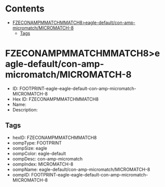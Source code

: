 



Contents
========

* [FZECONAMPMMATCHMMATCH8>eagle-default/con-amp-micromatch/MICROMATCH-8](#fzeconampmmatchmmatch8eagle-defaultcon-amp-micromatchmicromatch-8)
	* [Tags](#tags)

# FZECONAMPMMATCHMMATCH8>eagle-default/con-amp-micromatch/MICROMATCH-8

- ID: FOOTPRINT-eagle-eagle-default-con-amp-micromatch-MICROMATCH-8
- Hex ID: FZECONAMPMMATCHMMATCH8
- Name: 
- Description: 

## Tags

- hexID: FZECONAMPMMATCHMMATCH8
- oompType: FOOTPRINT
- oompSize: eagle
- oompColor: eagle-default
- oompDesc: con-amp-micromatch
- oompIndex: MICROMATCH-8
- oompName: eagle-default/con-amp-micromatch/MICROMATCH-8
- oompID: FOOTPRINT-eagle-eagle-default-con-amp-micromatch-MICROMATCH-8
